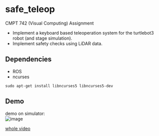 # safe_teleopCMPT 742 (Visual Computing) Assignment* Implement a keyboard basedteleoperation system for the turtlebot3robot (and stage simulation).* Implement safety checks using LiDARdata.## Dependencies* ROS* ncurses```sudo apt-get install libncurses5 libncurses5-dev```## Demodemo on simulator:   ![image](demo.gif)  [whole video](https://drive.google.com/open?id=10fEeyoDbxiydemTwakN40ULhaaR8SXBf)